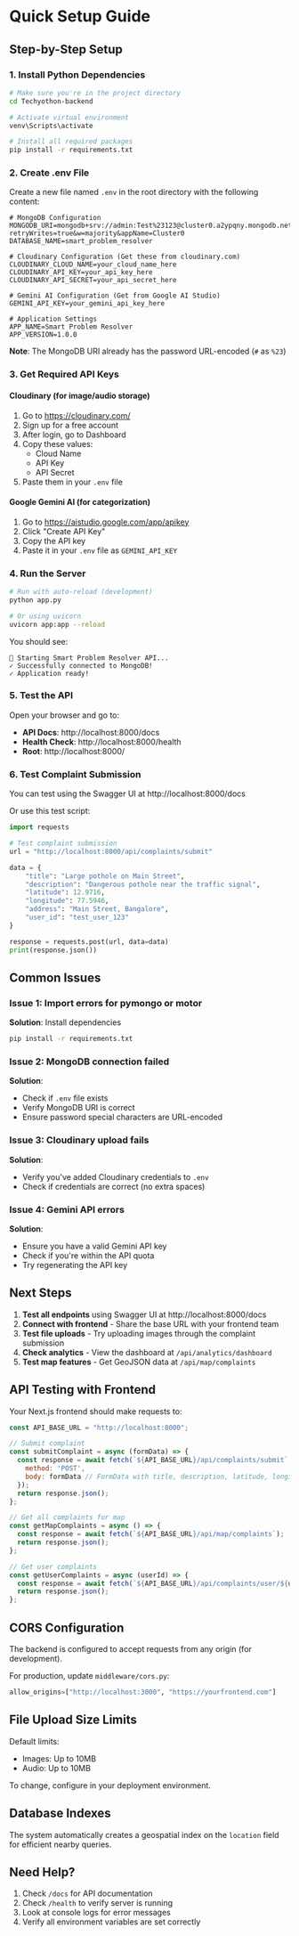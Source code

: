 # Quick Setup Guide

## Step-by-Step Setup

### 1. Install Python Dependencies

```bash
# Make sure you're in the project directory
cd Techyothon-backend

# Activate virtual environment
venv\Scripts\activate

# Install all required packages
pip install -r requirements.txt
```

### 2. Create .env File

Create a new file named `.env` in the root directory with the following content:

```env
# MongoDB Configuration
MONGODB_URI=mongodb+srv://admin:Test%23123@cluster0.a2ypqny.mongodb.net/?retryWrites=true&w=majority&appName=Cluster0
DATABASE_NAME=smart_problem_resolver

# Cloudinary Configuration (Get these from cloudinary.com)
CLOUDINARY_CLOUD_NAME=your_cloud_name_here
CLOUDINARY_API_KEY=your_api_key_here
CLOUDINARY_API_SECRET=your_api_secret_here

# Gemini AI Configuration (Get from Google AI Studio)
GEMINI_API_KEY=your_gemini_api_key_here

# Application Settings
APP_NAME=Smart Problem Resolver
APP_VERSION=1.0.0
```

**Note**: The MongoDB URI already has the password URL-encoded (`#` as `%23`)

### 3. Get Required API Keys

#### Cloudinary (for image/audio storage)

1. Go to https://cloudinary.com/
2. Sign up for a free account
3. After login, go to Dashboard
4. Copy these values:
   - Cloud Name
   - API Key
   - API Secret
5. Paste them in your `.env` file

#### Google Gemini AI (for categorization)

1. Go to https://aistudio.google.com/app/apikey
2. Click "Create API Key"
3. Copy the API key
4. Paste it in your `.env` file as `GEMINI_API_KEY`

### 4. Run the Server

```bash
# Run with auto-reload (development)
python app.py

# Or using uvicorn
uvicorn app:app --reload
```

You should see:
```
🚀 Starting Smart Problem Resolver API...
✓ Successfully connected to MongoDB!
✓ Application ready!
```

### 5. Test the API

Open your browser and go to:
- **API Docs**: http://localhost:8000/docs
- **Health Check**: http://localhost:8000/health
- **Root**: http://localhost:8000/

### 6. Test Complaint Submission

You can test using the Swagger UI at http://localhost:8000/docs

Or use this test script:

```python
import requests

# Test complaint submission
url = "http://localhost:8000/api/complaints/submit"

data = {
    "title": "Large pothole on Main Street",
    "description": "Dangerous pothole near the traffic signal",
    "latitude": 12.9716,
    "longitude": 77.5946,
    "address": "Main Street, Bangalore",
    "user_id": "test_user_123"
}

response = requests.post(url, data=data)
print(response.json())
```

## Common Issues

### Issue 1: Import errors for pymongo or motor

**Solution**: Install dependencies
```bash
pip install -r requirements.txt
```

### Issue 2: MongoDB connection failed

**Solution**: 
- Check if `.env` file exists
- Verify MongoDB URI is correct
- Ensure password special characters are URL-encoded

### Issue 3: Cloudinary upload fails

**Solution**:
- Verify you've added Cloudinary credentials to `.env`
- Check if credentials are correct (no extra spaces)

### Issue 4: Gemini API errors

**Solution**:
- Ensure you have a valid Gemini API key
- Check if you're within the API quota
- Try regenerating the API key

## Next Steps

1. **Test all endpoints** using Swagger UI at http://localhost:8000/docs
2. **Connect with frontend** - Share the base URL with your frontend team
3. **Test file uploads** - Try uploading images through the complaint submission
4. **Check analytics** - View the dashboard at `/api/analytics/dashboard`
5. **Test map features** - Get GeoJSON data at `/api/map/complaints`

## API Testing with Frontend

Your Next.js frontend should make requests to:

```javascript
const API_BASE_URL = "http://localhost:8000";

// Submit complaint
const submitComplaint = async (formData) => {
  const response = await fetch(`${API_BASE_URL}/api/complaints/submit`, {
    method: 'POST',
    body: formData // FormData with title, description, latitude, longitude, image
  });
  return response.json();
};

// Get all complaints for map
const getMapComplaints = async () => {
  const response = await fetch(`${API_BASE_URL}/api/map/complaints`);
  return response.json();
};

// Get user complaints
const getUserComplaints = async (userId) => {
  const response = await fetch(`${API_BASE_URL}/api/complaints/user/${userId}`);
  return response.json();
};
```

## CORS Configuration

The backend is configured to accept requests from any origin (for development).

For production, update `middleware/cors.py`:

```python
allow_origins=["http://localhost:3000", "https://yourfrontend.com"]
```

## File Upload Size Limits

Default limits:
- Images: Up to 10MB
- Audio: Up to 10MB

To change, configure in your deployment environment.

## Database Indexes

The system automatically creates a geospatial index on the `location` field for efficient nearby queries.

## Need Help?

1. Check `/docs` for API documentation
2. Check `/health` to verify server is running
3. Look at console logs for error messages
4. Verify all environment variables are set correctly

